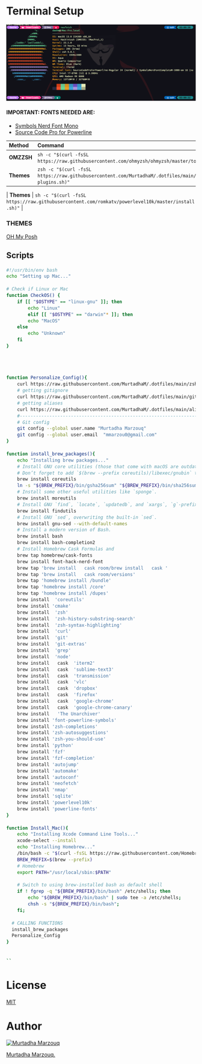# Terminal Setup
<img src="Terminal.png" >


#### IMPORTANT: FONTS NEEDED ARE:

- [Symbols Nerd Font Mono](https://fonts.google.com/specimen/Symbols+NF)
- [Source Code Pro for Powerline](http://powerline.readthedocs.io/en/latest/installation/linux.html#fonts-installation)

| Method    | Command                                                                                           |
|:----------|:--------------------------------------------------------------------------------------------------|
| **OMZZSH**  | `sh -c "$(curl -fsSL https://raw.githubusercontent.com/ohmyzsh/ohmyzsh/master/tools/install.sh)"` |
| **Themes**  | `zsh -c "$(curl -fsSL https://raw.githubusercontent.com/MurtadhaM/.dotfiles/main/oh-my-zsh-plugins.sh)"` |

| **Themes**  | `sh -c "$(curl -fsSL https://raw.githubusercontent.com/romkatv/powerlevel10k/master/install.sh)"` |



### THEMES
[OH My Posh](https://ohmyposh.dev/docs/themes)




## Scripts
```bash
#!/usr/bin/env bash
echo "Setting up Mac..."

# Check if Linux or Mac
function CheckOS() {
    if [[ "$OSTYPE" == "linux-gnu" ]]; then
        echo "Linux"
        elif [[ "$OSTYPE" == "darwin"* ]]; then
        echo "MacOS"
    else
        echo "Unknown"
    fi
}




function Personalize_Config(){
    curl https://raw.githubusercontent.com/MurtadhaM/.dotfiles/main/zshrc -o ~/.zshrc
    # getting gitignore
    curl https://raw.githubusercontent.com/MurtadhaM/.dotfiles/main/gitignore -o ~/.gitignore
    # getting aliases
    curl https://raw.githubusercontent.com/MurtadhaM/.dotfiles/main/aliases -o ~/.aliases
    #------------------------------------------------------------------------------
    # Git config
    git config --global user.name "Murtadha Marzouq"
    git config --global user.email  "mmarzou0@gmail.com"
}

function install_brew_packages(){
    echo "Installing brew packages..."
    # Install GNU core utilities (those that come with macOS are outdated).
    # Don’t forget to add `$(brew --prefix coreutils)/libexec/gnubin` to `$PATH`.
    brew install coreutils
    ln -s "${BREW_PREFIX}/bin/gsha256sum" "${BREW_PREFIX}/bin/sha256sum"
    # Install some other useful utilities like `sponge`.
    brew install moreutils
    # Install GNU `find`, `locate`, `updatedb`, and `xargs`, `g`-prefixed.
    brew install findutils
    # Install GNU `sed`, overwriting the built-in `sed`.
    brew install gnu-sed --with-default-names
    # Install a modern version of Bash.
    brew install bash
    brew install bash-completion2
    # Install Homebrew Cask Formulas and
    brew tap homebrew/cask-fonts
    brew install font-hack-nerd-font
    brew tap 'brew install   cask room/brew install   cask '
    brew tap 'brew install   cask room/versions'
    brew tap 'homebrew install /bundle'
    brew tap 'homebrew install /core'
    brew tap 'homebrew install /dupes'
    brew install  'coreutils'
    brew install 'cmake'
    brew install  'zsh'
    brew install  'zsh-history-substring-search'
    brew install  'zsh-syntax-highlighting'
    brew install  'curl'
    brew install  'git'
    brew install  'git-extras'
    brew install  'grep'
    brew install  'node'
    brew install   cask  'iterm2'
    brew install   cask  'sublime-text3'
    brew install   cask  'transmission'
    brew install   cask  'vlc'
    brew install   cask  'dropbox'
    brew install   cask  'firefox'
    brew install   cask  'google-chrome'
    brew install   cask  'google-chrome-canary'
    brew install   'The Unarchiver'
    brew install 'font-powerline-symbols'
    brew install 'zsh-completions'
    brew install 'zsh-autosuggestions'
    brew install 'zsh-you-should-use'
    brew install 'python'
    brew install 'fzf'
    brew install 'fzf-completion'
    brew install 'autojump'
    brew install 'automake'
    brew install 'autoconf'
    brew install 'neofetch'
    brew install 'nmap'
    brew install 'sqlite'
    brew install 'powerlevel10k'
    brew install 'powerline-fonts'
}

function Install_Mac(){
    echo "Installing Xcode Command Line Tools..."
    xcode-select --install
    echo "Installing Homebrew..."
    /bin/bash -c "$(curl -fsSL https://raw.githubusercontent.com/Homebrew/install/HEAD/install.sh)"
    BREW_PREFIX=$(brew --prefix)
    # Homebrew
    export PATH="/usr/local/sbin:$PATH"
    
    # Switch to using brew-installed bash as default shell
    if ! fgrep -q "${BREW_PREFIX}/bin/bash" /etc/shells; then
        echo "${BREW_PREFIX}/bin/bash" | sudo tee -a /etc/shells;
        chsh -s "${BREW_PREFIX}/bin/bash";
    fi;
    
  # CALLING FUNCTIONS    
  install_brew_packages
  Personalize_Config
}


``
```


# License
[MIT](https://raw.githubusercontent.com/MurtadhaM/.dotfiles/master/LICENSE)


# Author
<a href="">
          <img src="https://webpages.charlotte.edu/mmarzouq/English/background.jpg"  alt="Murtadha Marzouq" width=150  />
        </a>
        
[Murtadha Marzouq.](https://www.findasnake.com)

